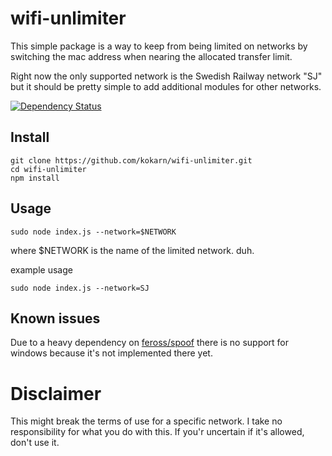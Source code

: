 # wifi-unlimiter

This simple package is a way to keep from being limited on networks by switching the mac address when nearing the allocated transfer limit.

Right now the only supported network is the Swedish Railway network "SJ" but it should be pretty simple to add additional modules for other networks.

[![Dependency Status](https://david-dm.org/kokarn/wifi-unlimiter.svg?theme=shields.io&style=flat)](https://david-dm.org/kokarn/wifi-unlimiter)

## Install
```shell
git clone https://github.com/kokarn/wifi-unlimiter.git
cd wifi-unlimiter
npm install
```

## Usage
```shell
sudo node index.js --network=$NETWORK
```
where $NETWORK is the name of the limited network. duh.

example usage
```shell
sudo node index.js --network=SJ
```


## Known issues

Due to a heavy dependency on [feross/spoof](https://github.com/feross/spoof#windows-support) there is no support for windows because it's not implemented there yet.

# Disclaimer
This might break the terms of use for a specific network. I take no responsibility for what you do with this. If you'r uncertain if it's allowed, don't use it.
